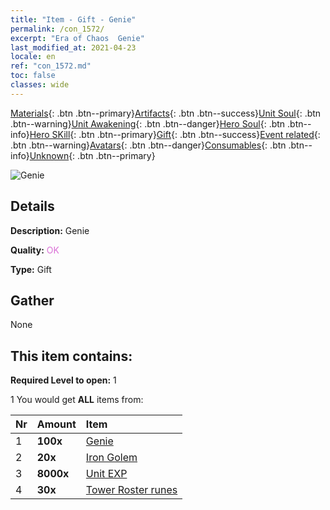 ```yaml
---
title: "Item - Gift - Genie"
permalink: /con_1572/
excerpt: "Era of Chaos  Genie"
last_modified_at: 2021-04-23
locale: en
ref: "con_1572.md"
toc: false
classes: wide
---
```

 [Materials](/Items/){: .btn .btn--primary}[Artifacts](/Items/Artifacts/){: .btn .btn--success}[Unit Soul](/Items/UnitSoul/){: .btn .btn--warning}[Unit Awakening](/Items/UnitAwakening/){: .btn .btn--danger}[Hero Soul](/Items/HeroSoul/){: .btn .btn--info}[Hero SKill](/Items/HeroSkill/){: .btn .btn--primary}[Gift](/Items/Gift/){: .btn .btn--success}[Event related](/Items/Events/){: .btn .btn--warning}[Avatars](/Items/Avatars/){: .btn .btn--danger}[Consumables](/Items/Consumables/){: .btn .btn--info}[Unknown](/Items/Unknown/){: .btn .btn--primary}

 ![Genie](/images/t/i_907079.png)

## Details
 **Description:** Genie

 **Quality:** <span style="color: #DA70D6">OK</span>

 **Type:** Gift

## Gather

  None

## This item contains:

 **Required Level to open:** 1

 1 You would get **ALL** items  from:

  | Nr | Amount |     Item    |
  |:---|:-------|:------------|
  | 1 |  **100x** | [Genie](/Items/unt_239/) |  | 
  | 2 |  **20x** | [Iron Golem](/Items/unt_237/) |  | 
  | 3 |  **8000x** | [Unit EXP](/Items/con_902/) |  | 
  | 4 |  **30x** | [Tower Roster runes](/Items/con_785/) |  | 
